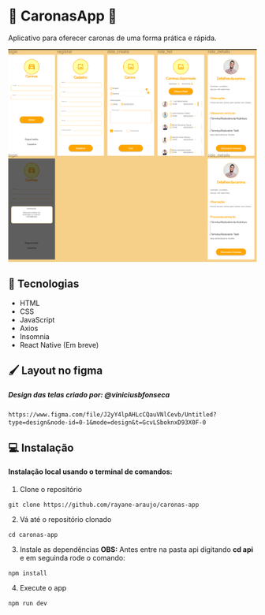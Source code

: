 # 🚗 CaronasApp 🚗

Aplicativo para oferecer caronas de uma forma prática e rápida.

<img src="./app/pages/images/telas-app-caronas.png">


## 🚀 Tecnologias

- HTML
- CSS
- JavaScript
- Axios 
- Insomnia 
- React Native (Em breve)



##  🖌️ Layout no figma

##### Design das telas criado por: @viniciusbfonseca

```
https://www.figma.com/file/J2yY4lpAHLcCQauVNlCevb/Untitled?type=design&node-id=0-1&mode=design&t=GcvLSboknxD93X0F-0

```
## 💻 Instalação 

#### Instalação local usando o terminal de comandos:

1. Clone o repositório

```
git clone https://github.com/rayane-araujo/caronas-app

```

2. Vá até o repositório clonado

```
cd caronas-app

```

3. Instale as dependências
<strong>OBS:</strong> Antes entre na pasta api digitando <strong>cd api</strong> e em seguinda rode o comando:


```
npm install 

```

4. Execute o app

```
npm run dev

``` 



